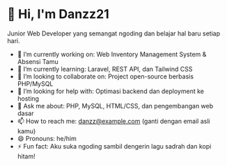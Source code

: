 # 👋 Hi, I'm Danzz21

Junior Web Developer yang semangat ngoding dan belajar hal baru setiap hari.

- 🔭 I’m currently working on: Web Inventory Management System & Absensi Tamu
- 🌱 I’m currently learning: Laravel, REST API, dan Tailwind CSS
- 👯 I’m looking to collaborate on: Project open-source berbasis PHP/MySQL
- 🤔 I’m looking for help with: Optimasi backend dan deployment ke hosting
- 💬 Ask me about: PHP, MySQL, HTML/CSS, dan pengembangan web dasar
- 📫 How to reach me: danzz@example.com (ganti dengan email asli kamu)
- 😄 Pronouns: he/him
- ⚡ Fun fact: Aku suka ngoding sambil dengerin lagu sadrah dan kopi hitam!


